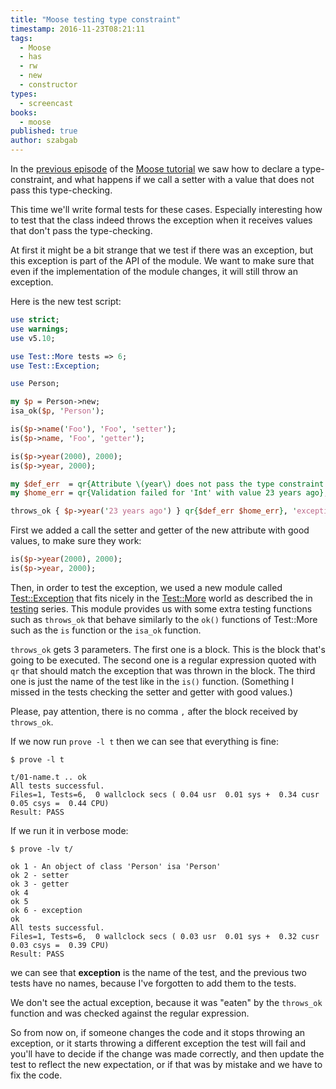 ```yaml
---
title: "Moose testing type constraint"
timestamp: 2016-11-23T08:21:11
tags:
  - Moose
  - has
  - rw
  - new
  - constructor
types:
  - screencast
books:
  - moose
published: true
author: szabgab
---
```



In the [previous episode](/moose-type-constraint) of the [Moose tutorial](/moose) we saw how to
declare a type-constraint, and what happens if we call a setter with a value that does not pass this type-checking.

This time we'll write formal tests for these cases. Especially interesting how to test that the class indeed throws the
exception when it receives values that don't pass the type-checking.

At first it might be a bit strange that we test if there was an exception, but this exception is part of
the API of the module. We want to make sure that even if the implementation of the module changes,
it will still throw an exception.


<slidecast file="advanced-perl/moose/test-type-constraint" youtube="Ja60YykI-1w" />


Here is the new test script:

```perl
use strict;
use warnings;
use v5.10;

use Test::More tests => 6;
use Test::Exception;

use Person;

my $p = Person->new;
isa_ok($p, 'Person');

is($p->name('Foo'), 'Foo', 'setter');
is($p->name, 'Foo', 'getter');

is($p->year(2000), 2000);
is($p->year, 2000);

my $def_err  = qr{Attribute \(year\) does not pass the type constraint because:};
my $home_err = qr{Validation failed for 'Int' with value 23 years ago};

throws_ok { $p->year('23 years ago') } qr{$def_err $home_err}, 'exception';
```

First we added a call the setter and getter of the new attribute with good values,
to make sure they work:

```perl
is($p->year(2000), 2000);
is($p->year, 2000);
```

Then, in order to test the exception, we used a new module called [Test::Exception](https://metacpan.org/pod/Test::Exception)
that fits nicely in the [Test::More](https://metacpan.org/pod/Test::More) world as described the in [testing](/testing)
series. This module provides us with some extra testing functions such as `throws_ok` that behave similarly to the `ok()`
functions of Test::More such as the `is` function or the `isa_ok` function.

`throws_ok` gets 3 parameters. The first one is a block. This is the block that's going to be executed.
The second one is a regular expression quoted with `qr` that should match the exception that was thrown in the block.
The third one is just the name of the test like in the `is()` function.
(Something I missed in the tests checking the setter and getter with good values.)

Please, pay attention, there is no comma `,` after the block received by `throws_ok`.

If we now run `prove -l t` then we can see that everything is fine:

```
$ prove -l t

t/01-name.t .. ok   
All tests successful.
Files=1, Tests=6,  0 wallclock secs ( 0.04 usr  0.01 sys +  0.34 cusr  0.05 csys =  0.44 CPU)
Result: PASS
```


If we run it in verbose mode:

```
$ prove -lv t/

ok 1 - An object of class 'Person' isa 'Person'
ok 2 - setter
ok 3 - getter
ok 4
ok 5
ok 6 - exception
ok
All tests successful.
Files=1, Tests=6,  0 wallclock secs ( 0.03 usr  0.01 sys +  0.32 cusr  0.03 csys =  0.39 CPU)
Result: PASS
```

we can see that **exception** is the name of the test, and the previous two tests have no
names, because I've forgotten to add them to the tests.

We don't see the actual exception, because it was "eaten" by the `throws_ok` function
and was checked against the regular expression.

So from now on, if someone changes the code and it stops throwing an exception, or it starts throwing
a different exception the test will fail and you'll have to decide if the change was made correctly,
and then update the test to reflect the new expectation, or if that was by mistake and we
have to fix the code.
